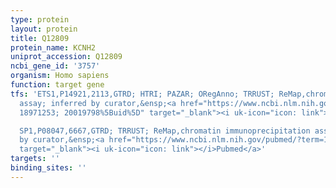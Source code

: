 ```yaml
---
type: protein
layout: protein
title: Q12809
protein_name: KCNH2
uniprot_accession: Q12809
ncbi_gene_id: '3757'
organism: Homo sapiens
function: target gene
tfs: 'ETS1,P14921,2113,GTRD; HTRI; PAZAR; ORegAnno; TRRUST; ReMap,chromatin immunoprecipitation
  assay; inferred by curator,&ensp;<a href="https://www.ncbi.nlm.nih.gov/pubmed/?term=7731694;
  18971253; 20019798%5Buid%5D" target="_blank"><i uk-icon="icon: link"></i>Pubmed</a>

  SP1,P08047,6667,GTRD; TRRUST; ReMap,chromatin immunoprecipitation assay; inferred
  by curator,&ensp;<a href="https://www.ncbi.nlm.nih.gov/pubmed/?term=17311278%5Buid%5D"
  target="_blank"><i uk-icon="icon: link"></i>Pubmed</a>'
targets: ''
binding_sites: ''
---
```

